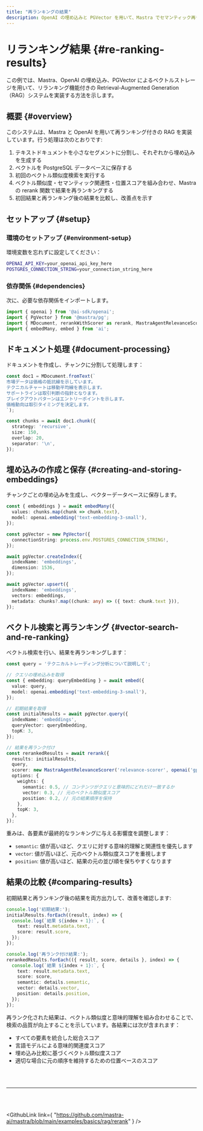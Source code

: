 ```yaml
---
title: "再ランキングの結果"
description: OpenAI の埋め込みと PGVector を用いて、Mastra でセマンティック再ランキングを実装する例。
---
```


# リランキング結果 \{#re-ranking-results\}

この例では、Mastra、OpenAI の埋め込み、PGVector によるベクトルストレージを用いて、リランキング機能付きの Retrieval-Augmented Generation（RAG）システムを実装する方法を示します。

## 概要 \{#overview\}

このシステムは、Mastra と OpenAI を用いて再ランキング付きの RAG を実装しています。行う処理は次のとおりです:

1. テキストドキュメントを小さなセグメントに分割し、それぞれから埋め込みを生成する
2. ベクトルを PostgreSQL データベースに保存する
3. 初回のベクトル類似度検索を実行する
4. ベクトル類似度・セマンティック関連性・位置スコアを組み合わせ、Mastra の rerank 関数で結果を再ランキングする
5. 初回結果と再ランキング後の結果を比較し、改善点を示す

## セットアップ \{#setup\}

### 環境のセットアップ \{#environment-setup\}

環境変数を忘れずに設定してください：

```bash filename=".env"
OPENAI_API_KEY=your_openai_api_key_here
POSTGRES_CONNECTION_STRING=your_connection_string_here
```

### 依存関係 \{#dependencies\}

次に、必要な依存関係をインポートします。

```typescript copy showLineNumbers filename="src/index.ts"
import { openai } from '@ai-sdk/openai';
import { PgVector } from '@mastra/pg';
import { MDocument, rerankWithScorer as rerank, MastraAgentRelevanceScorer } from '@mastra/rag';
import { embedMany, embed } from 'ai';
```

## ドキュメント処理 \{#document-processing\}

ドキュメントを作成し、チャンクに分割して処理します：

```typescript copy showLineNumbers{7} filename="src/index.ts"
const doc1 = MDocument.fromText(`
市場データは価格の抵抗線を示しています。
テクニカルチャートは移動平均線を表示します。
サポートラインは取引判断の指針となります。
ブレイクアウトパターンはエントリーポイントを示します。
価格動向は取引タイミングを決定します。
`);

const chunks = await doc1.chunk({
  strategy: 'recursive',
  size: 150,
  overlap: 20,
  separator: '\n',
});
```

## 埋め込みの作成と保存 \{#creating-and-storing-embeddings\}

チャンクごとの埋め込みを生成し、ベクターデータベースに保存します。

```typescript copy showLineNumbers{36} filename="src/index.ts"
const { embeddings } = await embedMany({
  values: chunks.map(chunk => chunk.text),
  model: openai.embedding('text-embedding-3-small'),
});

const pgVector = new PgVector({
  connectionString: process.env.POSTGRES_CONNECTION_STRING!,
});

await pgVector.createIndex({
  indexName: 'embeddings',
  dimension: 1536,
});

await pgVector.upsert({
  indexName: 'embeddings',
  vectors: embeddings,
  metadata: chunks?.map((chunk: any) => ({ text: chunk.text })),
});
```

## ベクトル検索と再ランキング \{#vector-search-and-re-ranking\}

ベクトル検索を行い、結果を再ランキングします：

```typescript copy showLineNumbers{51} filename="src/index.ts"
const query = 'テクニカルトレーディング分析について説明して';

// クエリの埋め込みを取得
const { embedding: queryEmbedding } = await embed({
  value: query,
  model: openai.embedding('text-embedding-3-small'),
});

// 初期結果を取得
const initialResults = await pgVector.query({
  indexName: 'embeddings',
  queryVector: queryEmbedding,
  topK: 3,
});

// 結果を再ランク付け
const rerankedResults = await rerank({
  results: initialResults,
  query,
  scorer: new MastraAgentRelevanceScorer('relevance-scorer', openai('gpt-4o-mini')),
  options: {
    weights: {
      semantic: 0.5, // コンテンツがクエリと意味的にどれだけ一致するか
      vector: 0.3, // 元のベクトル類似度スコア
      position: 0.2, // 元の結果順序を保持
    },
    topK: 3,
  },
});
```

重みは、各要素が最終的なランキングに与える影響度を調整します：

* `semantic`: 値が高いほど、クエリに対する意味的理解と関連性を優先します
* `vector`: 値が高いほど、元のベクトル類似度スコアを重視します
* `position`: 値が高いほど、結果の元の並び順を保ちやすくなります

## 結果の比較 \{#comparing-results\}

初期結果と再ランキング後の結果を両方出力して、改善を確認します:

```typescript copy showLineNumbers{72} filename="src/index.ts"
console.log('初期結果:');
initialResults.forEach((result, index) => {
  console.log(`結果 ${index + 1}:`, {
    text: result.metadata.text,
    score: result.score,
  });
});

console.log('再ランク付け結果:');
rerankedResults.forEach(({ result, score, details }, index) => {
  console.log(`結果 ${index + 1}:`, {
    text: result.metadata.text,
    score: score,
    semantic: details.semantic,
    vector: details.vector,
    position: details.position,
  });
});
```

再ランク化された結果は、ベクトル類似度と意味的理解を組み合わせることで、検索の品質が向上することを示しています。各結果には次が含まれます：

* すべての要素を統合した総合スコア
* 言語モデルによる意味的関連度スコア
* 埋め込み比較に基づくベクトル類似度スコア
* 適切な場合に元の順序を維持するための位置ベースのスコア

<br />

<br />

<hr className="dark:border-[#404040] border-gray-300" />

<br />

<br />

<GithubLink
  link={
"https://github.com/mastra-ai/mastra/blob/main/examples/basics/rag/rerank"
}
/>
